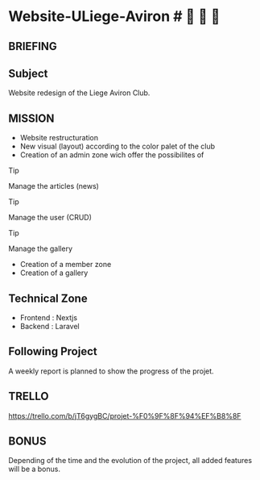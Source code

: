 # Website-ULiege-Aviron # :rowboat: :rowboat: :rowboat: 
## BRIEFING ##

## Subject ##
Website redesign of the Liege Aviron Club.

## MISSION ##
- Website restructuration
- New visual (layout) according to the color palet of the club
- Creation of an admin zone wich offer the possibilites of 

> [!TIP]
Manage the articles (news)
> [!TIP]
Manage the user (CRUD)
> [!TIP]
Manage the gallery

- Creation of a member zone
- Creation of a gallery


## Technical Zone ##
- Frontend : Nextjs
- Backend : Laravel

## Following Project ##
A weekly report is planned to show the progress of the projet.


## TRELLO ##
https://trello.com/b/jT6gygBC/projet-%F0%9F%8F%94%EF%B8%8F

## BONUS ##
Depending of the time and the evolution of the project, all added features will be a bonus.
